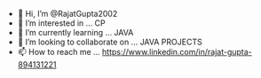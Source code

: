 - 👋 Hi, I’m @RajatGupta2002
- 👀 I’m interested in ... CP
- 🌱 I’m currently learning ... JAVA
- 💞️ I’m looking to collaborate on ... JAVA PROJECTS
- 📫 How to reach me ... https://www.linkedin.com/in/rajat-gupta-894131221

<!---
RajatGupta2002/RajatGupta2002 is a ✨ special ✨ repository because its `README.md` (this file) appears on your GitHub profile.
You can click the Preview link to take a look at your changes.
--->

